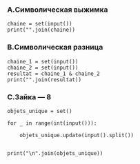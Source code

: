 ### A.Символическая выжимка
```
chaine = set(input())
print("".join(chaine))
```
### B.Символическая разница
```
chaine_1 = set(input())
chaine_2 = set(input())
resultat = chaine_1 & chaine_2
print("".join(resultat))
```
### C.Зайка — 8
```
objets_unique = set()

for _ in range(int(input())):

    objets_unique.update(input().split())


print("\n".join(objets_unique))
```
